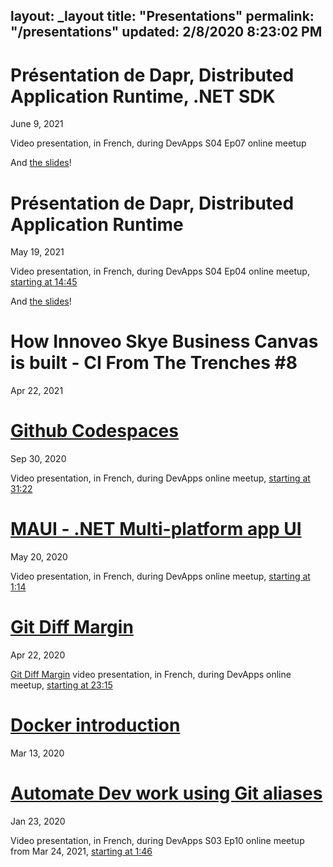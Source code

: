 layout: _layout
title: "Presentations"
permalink: "/presentations"
updated: 2/8/2020 8:23:02 PM
---

# Présentation de Dapr, Distributed Application Runtime, .NET SDK

June 9, 2021

Video presentation, in French, during DevApps S04 Ep07 online meetup
<?# Plyr video=XtASb2tmo5c start=119 /?> 

And [the slides](https://laurentkempe.com/presentations/Introduction%20to%20Dapr%20.NET%20SDK/Introduction%20to%20Dapr%20.NET%20SDK.pptx)!

# Présentation de Dapr, Distributed Application Runtime

May 19, 2021

Video presentation, in French, during DevApps S04 Ep04 online
meetup, [starting at 14:45](https://youtu.be/Xz91tq6NI2g?t=890)
<?# Plyr video=Xz91tq6NI2g start=885 /?>

And [the slides](https://laurentkempe.com/presentations/Introduction%20to%20Dapr/Introduction%20to%20Dapr.pptx)!

# How Innoveo Skye Business Canvas is built - CI From The Trenches #8

Apr 22, 2021

<?# Plyr video=Xvjiujn08vo /?>

# [Github Codespaces](https://laurentkempe.com/presentations/Github%20Codespaces/#/)

Sep 30, 2020

Video presentation, in French, during DevApps online meetup, [starting at 31:22](https://youtu.be/LmG9eIGuELo?t=1883)
<?# Plyr video=LmG9eIGuELo /?>

# [MAUI - .NET Multi-platform app UI](https://laurentkempe.com/presentations/dotNET%20Multi-platform%20App%20UI/#/)

May 20, 2020

Video presentation, in French, during DevApps online meetup, [starting at 1:14](https://youtu.be/f3HyVYr0LRA?t=74)
<?# Plyr video=f3HyVYr0LRA /?>

# [Git Diff Margin](https://laurentkempe.com/presentations/Git%20Diff%20Margin/index.html#/)

Apr 22, 2020

[Git Diff Margin](https://marketplace.visualstudio.com/items?itemName=LaurentKempe.GitDiffMargin) video presentation, in
French, during DevApps online meetup, [starting at 23:15](https://youtu.be/LoN_G3mva2c?t=1395)
<?# Plyr video=LoN_G3mva2c /?>

# [Docker introduction](https://laurentkempe.com/presentations/Docker%20introduction/index.html#/)

Mar 13, 2020

# [Automate Dev work using Git aliases](https://laurentkempe.com/presentations/Automate%20Dev%20work%20using%20Git%20aliases/index.html#/)

Jan 23, 2020

Video presentation, in French, during DevApps S03 Ep10 online meetup from Mar 24,
2021, [starting at 1:46](https://youtu.be/uw0rEcoZuzk?t=106)
<?# Plyr video=uw0rEcoZuzk /?>
